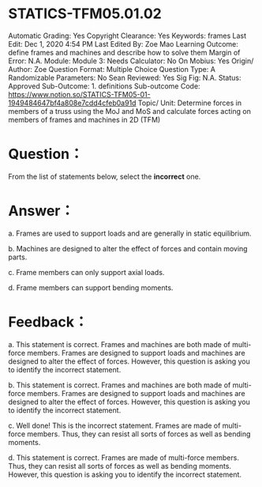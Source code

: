 # STATICS-TFM05.01.02

Automatic Grading: Yes
Copyright Clearance: Yes
Keywords: frames
Last Edit: Dec 1, 2020 4:54 PM
Last Edited By: Zoe Mao
Learning Outcome: define frames and machines and describe how to solve them
Margin of Error: N.A.
Module: Module 3:
Needs Calculator: No
On Mobius: Yes
Origin/ Author: Zoe
Question Format: Multiple Choice
Question Type: A
Randomizable Parameters: No
Sean Reviewed: Yes
Sig Fig: N.A.
Status: Approved
Sub-Outcome: 1. definitions
Sub-outcome Code: https://www.notion.so/STATICS-TFM05-01-1949484647bf4a808e7cdd4cfeb0a91d
Topic/ Unit: Determine forces in members of a truss using the MoJ and MoS and calculate forces acting on members of frames and machines in 2D (TFM)

# Question：

From the list of statements below, select the **incorrect** one.

# Answer：

a. Frames are used to support loads and are generally in static equilibrium.

b. Machines are designed to alter the effect of forces and contain moving parts. 

c. Frame members can only support axial loads. 

d. Frame members can support bending moments. 

# Feedback：

a. This statement is correct. Frames and machines are both made of multi-force members. Frames are designed to support loads and machines are designed to alter the effect of forces. However, this question is asking you to identify the incorrect statement.

b.  This statement is correct. Frames and machines are both made of multi-force members. Frames are designed to support loads and machines are designed to alter the effect of forces. However, this question is asking you to identify the incorrect statement.

c. Well done! This is the incorrect statement. Frames are made of multi-force members. Thus, they can resist all sorts of forces as well as bending moments. 

d. This statement is correct. Frames are made of multi-force members. Thus, they can resist all sorts of forces as well as bending moments. However, this question is asking you to identify the incorrect statement.